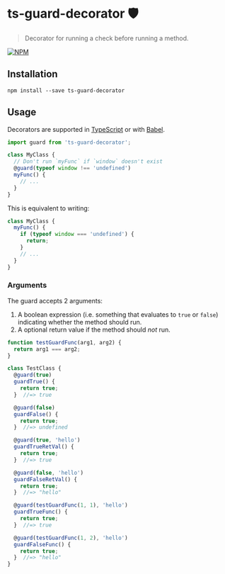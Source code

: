 # ts-guard-decorator 🛡

> Decorator for running a check before running a method.

[![NPM](https://nodei.co/npm/ts-guard-decorator.png?compact=true)](https://nodei.co/npm/ts-guard-decorator)


## Installation

```shell
npm install --save ts-guard-decorator
```


## Usage

Decorators are supported in [TypeScript](https://www.typescriptlang.org/docs/handbook/decorators.html) or with [Babel](https://babeljs.io/docs/plugins/transform-decorators/).

```js
import guard from 'ts-guard-decorator';

class MyClass {
  // Don't run `myFunc` if `window` doesn't exist
  @guard(typeof window !== 'undefined')
  myFunc() {
    // ...
  }
}
```

This is equivalent to writing:

```js
class MyClass {
  myFunc() {
    if (typeof window === 'undefined') {
      return;
    }
    // ...
  }
}
```


### Arguments

The guard accepts 2 arguments:
1. A boolean expression (i.e. something that evaluates to `true` or `false`) indicating whether the method should run.
2. A optional return value if the method should _not_ run.

```js
function testGuardFunc(arg1, arg2) {
  return arg1 === arg2;
}

class TestClass {
  @guard(true)
  guardTrue() {
    return true;
  }  //=> true

  @guard(false)
  guardFalse() {
    return true;
  }  //=> undefined

  @guard(true, 'hello')
  guardTrueRetVal() {
    return true;
  }  //=> true

  @guard(false, 'hello')
  guardFalseRetVal() {
    return true;
  }  //=> "hello"

  @guard(testGuardFunc(1, 1), 'hello')
  guardTrueFunc() {
    return true;
  }  //=> true

  @guard(testGuardFunc(1, 2), 'hello')
  guardFalseFunc() {
    return true;
  }  //=> "hello"
}
```
